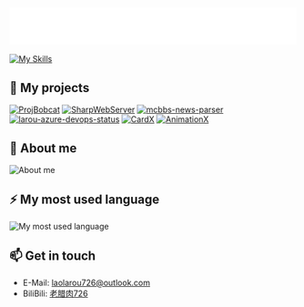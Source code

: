 <p>
<img src="/laolarou.svg"/>
</p>

[![My Skills](https://skillicons.dev/icons?i=cs,dotnet,unity,java,html,ts,nodejs)](https://skillicons.dev)

## 🎲 My projects

[![ProjBobcat](https://github-readme-stats.vercel.app/api/pin/?username=corona-studio&repo=ProjBobcat&theme=swift)](https://github.com/Corona-Studio/ProjBobcat)
[![SharpWebServer](https://github-readme-stats.vercel.app/api/pin/?username=corona-studio&repo=SharpWebServer&theme=swift)](https://github.com/Corona-Studio/SharpWebServer)
[![mcbbs-news-parser](https://github-readme-stats.vercel.app/api/pin/?username=corona-studio&repo=mcbbs-news-parser&theme=swift)](https://github.com/Corona-Studio/mcbbs-news-parser)
[![larou-azure-devops-status](https://github-readme-stats.vercel.app/api/pin/?username=laolarou726&repo=larou-azure-devops-status&theme=swift)](https://github.com/laolarou726/larou-azure-devops-status)
[![CardX](https://github-readme-stats.vercel.app/api/pin/?username=laolarou726&repo=CardX&theme=swift)](https://github.com/laolarou726/CardX)
[![AnimationX](https://github-readme-stats.vercel.app/api/pin/?username=corona-studio&repo=AnimationX&theme=swift)](https://github.com/Corona-Studio/AnimationX)

## 👀 About me

![About me](https://github-readme-stats.vercel.app/api?username=laolarou726&count_private=true&show_icons=true&theme=swift)

## ⚡ My most used language

![My most used language](https://github-readme-stats.vercel.app/api/top-langs/?username=laolarou726&count_private=true&layout=compact&theme=swift)

## 📫 Get in touch

- E-Mail: [laolarou726@outlook.com](mailto:laolarou726@outlook.com)
- BiliBili: [老腊肉726](https://space.bilibili.com/31267692)
